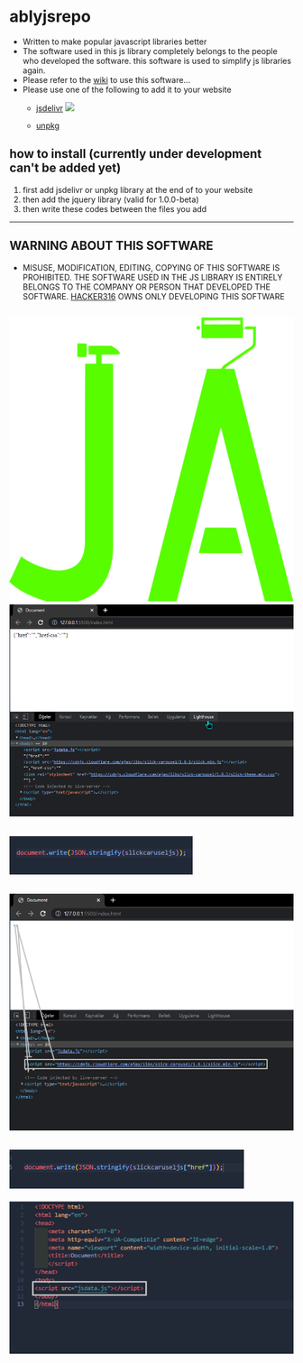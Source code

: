 # ablyjsrepo
- Written to make popular javascript libraries better
- The software used in this js library completely belongs to the people who developed the software. this software is used to simplify js libraries again.
- Please refer to the [wiki](https://github.com/HACKERA316/ablyjsrepo/wiki) to use this software...
- Please use one of the following to add it to your website
     - [jsdelivr](https://cdn.jsdelivr.net/gh/HACKERA316/ablyjsrepo@latest/)  [![](https://data.jsdelivr.com/v1/package/gh/HACKERA316/ablyjsrepo/badge?style=rounded)](https://www.jsdelivr.com/package/gh/HACKERA316/ablyjsrepo)

     - [unpkg](unpkg.com/:package@:version/:file)

## how to install (currently under development can't be added yet)
   1. first add jsdelivr or unpkg library at the end of </body></body> to your website
   2. then add the jquery library (valid for 1.0.0-beta)
   3. then write these codes between the <script></script> files you add

----

## WARNING ABOUT THIS SOFTWARE
- MISUSE, MODIFICATION, EDITING, COPYING OF THIS SOFTWARE IS PROHIBITED. THE SOFTWARE USED IN THE JS LIBRARY IS ENTIRELY BELONGS TO THE COMPANY OR PERSON THAT DEVELOPED THE SOFTWARE. [HACKER316](https://github.com/HACKERA316) OWNS ONLY DEVELOPING THIS SOFTWARE

![demo logo](img/6082eedb69c14c52b5af1775d8efa2ae.svg)
![demo logo](img/1.png)
--
![demo logo](img/2.png)
--
![demo logo](img/3.png)
--
![demo logo](img/4.png)
--
![demo logo](img/5.png)
